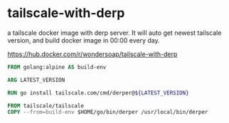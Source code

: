 # tailscale-with-derp
a tailscale docker image with derp server. It will auto get newest tailscale version, and build docker image in 00:00 every day.

https://hub.docker.com/r/wondersoap/tailscale-with-derp

```Dockerfile
FROM golang:alpine AS build-env

ARG LATEST_VERSION

RUN go install tailscale.com/cmd/derper@${LATEST_VERSION}

FROM tailscale/tailscale
COPY --from=build-env $HOME/go/bin/derper /usr/local/bin/derper
```


